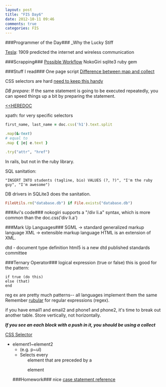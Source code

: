 ```yaml
---
layout: post
title: "FIS Day6"
date: 2012-10-11 09:46
comments: true
categories: FIS
---
```



###Programmer of the Day###
_Why the Lucky Stiff

[Tesla](http://en.wikipedia.org/wiki/Nikola_Tesla):
1909 predicted the internet and wireless communication

###Scrapping###
[Possible Workflow](http://www.andrewsturges.com/2011/09/how-to-harvest-web-data-using-ruby-and.html)
NokoGiri
sqlite3 ruby gem

###Stuff I read###
One page script
[Difference between map and collect](http://coryschires.com/whats-the-difference-between-each-and-collect/)

CSS selectors are hard
[need to keep this handy](http://www.w3schools.com/cssref/css_selectors.asp)


*DB prepare:*
If the same statement is going to be executed repeatedly, you can speed things up a bit by preparing the statement.


[<<HEREDOC](http://blog.jayfields.com/2006/12/ruby-multiline-strings-here-doc-or.html)

xpath: for very specific selectors 

```ruby Multi Assignment
first_name, last_name = doc.css('h1').text.split
```

```ruby Symbol to proc
.map(&:text) 
# equal to
.map { |e| e.text }
```

```ruby .try
.try("attr", "href")
```
In rails, but not in the ruby library.

SQL sanitation:
```
"INSERT INTO students (tagline, bio) VALUES (?, ?)", "I'm the ruby guy", "I'm awesome")
```
DB drivers in SQLite3 does the sanitation.

```ruby Delete DB if it exists
FileUtils.rm("database.db") if File.exists("database.db")
```

###Avi's code###
nokogiri supports a "/div li.a" syntax, which is more common than the doc.css('div li.a')

###Mark Up Languages###
SGML -> standard generalized markup language
XML -> extensible markup language
HTML is an extension of XML.

dtd - document type definition
html5 is a new dtd published standards committee

###Ternary Operator###
logical expression (true or false)
this is good for the pattern:
```
if true (do this)
else (that)
end
```

reg ex are pretty much patterns-- all languages implement them the same
Remember [rubular](http://rubular.com/) for regular expressions (regex).

if you have email1 and email2 and phone1 and phone2, it's time to break out another table. Store vertically, not horizontally.

***If you see an each block with a push in it, you should be using a collect***

[CSS Selector](http://www.w3schools.com/cssref/css_selectors.asp)

- element1~element2	
	- (e.g. p~ul)
	- Selects every <ul> element that are preceded by a <p> element

###Homework###
nice [case statement reference](http://www.skorks.com/2009/08/how-a-ruby-case-statement-works-and-what-you-can-do-with-it/)
